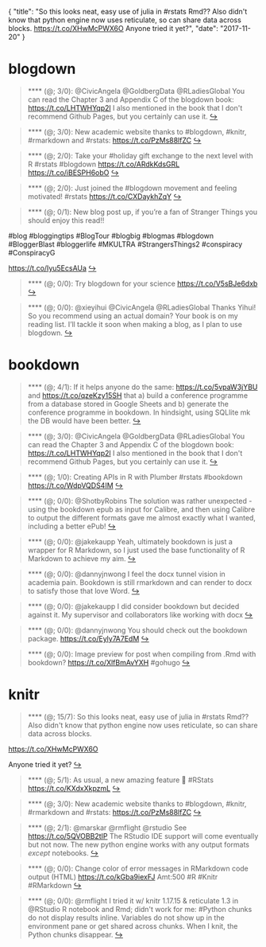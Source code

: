 {
  "title": "So this looks neat, easy use of julia in #rstats Rmd?? Also didn't know that python engine now uses reticulate, so can share data across blocks. https://t.co/XHwMcPWX6O Anyone tried it yet?",
  "date": "2017-11-20"
}

# blogdown

> **** (@; 3/0): @CivicAngela @GoldbergData @RLadiesGlobal You can read the Chapter 3 and Appendix C of the blogdown book: https://t.co/LHTWHYqp2l I also mentioned in the book that I don't recommend Github Pages, but you certainly can use it.  [&#8618;](https://twitter.com/xieyihui/status/932289698524991488)

<!-- -->


> **** (@; 3/0): New academic website thanks to #blogdown, #knitr, #rmarkdown and #rstats: https://t.co/PzMs88lfZC  [&#8618;](https://twitter.com/xieyihui/status/932156531155406849)

<!-- -->


> **** (@; 2/0): Take your #holiday gift exchange to the next level with R #rstats #blogdown https://t.co/ARdkKdsGRL https://t.co/iBESPH6obO  [&#8618;](https://twitter.com/xieyihui/status/932222435071545344)

<!-- -->


> **** (@; 2/0): Just joined the #blogdown movement and feeling motivated! #rstats https://t.co/CXDaykhZqY  [&#8618;](https://twitter.com/xieyihui/status/932083748836868096)

<!-- -->


> **** (@; 0/1): New blog post up, if you’re a fan of Stranger Things you should enjoy this read!!
>
#blog #bloggingtips #BlogTour #blogbig #blogmas #blogdown #BloggerBlast #bloggerlife #MKULTRA #StrangersThings2 #conspiracy #ConspiracyG 
>
https://t.co/Iyu5EcsAUa  [&#8618;](https://twitter.com/xieyihui/status/932325260275404802)

<!-- -->


> **** (@; 0/0): Try blogdown for your science https://t.co/V5sBJe6dxb  [&#8618;](https://twitter.com/xieyihui/status/932341378670985216)

<!-- -->


> **** (@; 0/0): @xieyihui @CivicAngela @RLadiesGlobal Thanks Yihui! So you recommend using an actual domain? Your book is on my reading list. I’ll tackle it soon when making a blog, as I plan to use blogdown.  [&#8618;](https://twitter.com/xieyihui/status/932316027567951872)

<!-- -->


# bookdown

> **** (@; 4/1): If it helps anyone do the same: https://t.co/5vpaW3jYBU and https://t.co/qzeKzy15SH  that a) build a conference programme from a database stored in Google Sheets and b) generate the conference programme in bookdown. In hindsight, using SQLlite mk the DB would have been better.  [&#8618;](https://twitter.com/xieyihui/status/932080671534735360)

<!-- -->


> **** (@; 3/0): @CivicAngela @GoldbergData @RLadiesGlobal You can read the Chapter 3 and Appendix C of the blogdown book: https://t.co/LHTWHYqp2l I also mentioned in the book that I don't recommend Github Pages, but you certainly can use it.  [&#8618;](https://twitter.com/xieyihui/status/932289698524991488)

<!-- -->


> **** (@; 1/0): Creating APIs in R with Plumber #rstats #bookdown https://t.co/WdpVQDS4IM  [&#8618;](https://twitter.com/xieyihui/status/932220789251854336)

<!-- -->


> **** (@; 0/0): @ShotbyRobins The solution was rather unexpected - using the bookdown epub as input for Calibre, and then using Calibre to output the different formats gave me almost exactly what I wanted, including a better ePub!  [&#8618;](https://twitter.com/xieyihui/status/932400027531558913)

<!-- -->


> **** (@; 0/0): @jakekaupp Yeah, ultimately bookdown is just a wrapper for R Markdown, so I just used the base functionality of R Markdown to achieve my aim.  [&#8618;](https://twitter.com/xieyihui/status/932266463724953601)

<!-- -->


> **** (@; 0/0): @dannyjnwong I feel the docx tunnel vision in academia pain. Bookdown is still rmarkdown and can render to docx to satisfy those that love Word.  [&#8618;](https://twitter.com/xieyihui/status/932264104827473921)

<!-- -->


> **** (@; 0/0): @jakekaupp I did consider bookdown but decided against it. My supervisor and collaborators like working with docx  [&#8618;](https://twitter.com/xieyihui/status/932252452052717570)

<!-- -->


> **** (@; 0/0): @dannyjnwong You should check out the bookdown package. https://t.co/Eyly7A7EdM  [&#8618;](https://twitter.com/xieyihui/status/932218409189892096)

<!-- -->


> **** (@; 0/0): Image preview for post when compiling from .Rmd with bookdown? https://t.co/XlfBmAvYXH #gohugo  [&#8618;](https://twitter.com/xieyihui/status/932042496783388672)

<!-- -->


# knitr

> **** (@; 15/7): So this looks neat, easy use of julia in #rstats Rmd?? Also didn't know that python engine now uses reticulate, so can share data across blocks.
>
https://t.co/XHwMcPWX6O
>
Anyone tried it yet?  [&#8618;](https://twitter.com/xieyihui/status/932090199013814272)

<!-- -->


> **** (@; 5/1): As usual, a new amazing feature 🎉
#RStats  https://t.co/KXdxXkpzmL  [&#8618;](https://twitter.com/xieyihui/status/932290203879858178)

<!-- -->


> **** (@; 3/0): New academic website thanks to #blogdown, #knitr, #rmarkdown and #rstats: https://t.co/PzMs88lfZC  [&#8618;](https://twitter.com/xieyihui/status/932156531155406849)

<!-- -->


> **** (@; 2/1): @marskar @rmflight @rstudio See https://t.co/5QVOBB2tIP The RStudio IDE support will come eventually but not now. The new python engine works with any output formats *except* notebooks.  [&#8618;](https://twitter.com/xieyihui/status/932290760703119361)

<!-- -->


> **** (@; 0/0): Change color of error messages in RMarkdown code output (HTML) https://t.co/kGba9iexFJ Amt:500 #R #Knitr #RMarkdown  [&#8618;](https://twitter.com/xieyihui/status/932307494189387776)

<!-- -->


> **** (@; 0/0): @rmflight I tried it w/ knitr 1.17.15 &amp; reticulate 1.3 in @RStudio R notebook and Rmd; didn't work for me: #Python chunks do not display results inline. Variables do not show up in the environment pane or get shared across chunks. When I knit, the Python chunks disappear.  [&#8618;](https://twitter.com/xieyihui/status/932242687113224192)

<!-- -->


